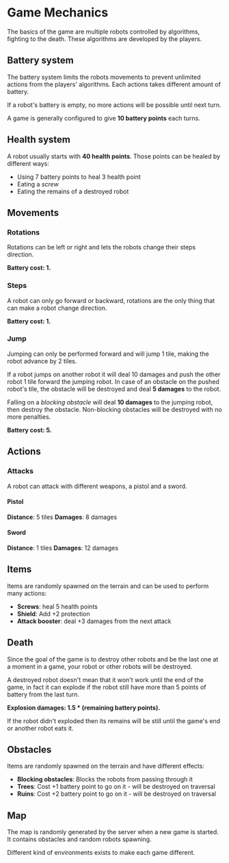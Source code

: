 # Game Mechanics
The basics of the game are multiple robots controlled by algorithms, fighting to the death.
These algorithms are developed by the players.

## Battery system
The battery system limits the robots movements to prevent unlimited actions from the players' algorithms.
Each actions takes different amount of battery.

If a robot's battery is empty, no more actions will be possible until next turn.

A game is generally configured to give **10 battery points** each turns.

## Health system
A robot usually starts with **40 health points**. Those points can be healed by different ways:
- Using 7 battery points to heal 3 health point
- Eating a *screw*
- Eating the remains of a destroyed robot

## Movements
### Rotations
Rotations can be left or right and lets the robots change their steps direction.

**Battery cost: 1.**

### Steps
A robot can only go forward or backward, rotations are the only thing that can make a robot change direction.

**Battery cost: 1.**

### Jump
Jumping can only be performed forward and will jump 1 tile, making the robot advance by 2 tiles.

If a robot jumps on another robot it will deal 10 damages and push the other robot 1 tile forward the jumping robot. In case of an obstacle on the pushed robot's tile, the obstacle will be destroyed and deal **5 damages** to the robot.

Falling on a *blocking obstacle* will deal **10 damages** to the jumping robot, then destroy the obstacle. Non-blocking obstacles will be destroyed with no more penalties.

**Battery cost: 5.**

## Actions
### Attacks
A robot can attack with different weapons, a pistol and a sword.

#### Pistol
**Distance**: 5 tiles
**Damages**: 8 damages

#### Sword
**Distance**: 1 tiles
**Damages**: 12 damages

## Items
Items are randomly spawned on the terrain and can be used to perform many actions:
- **Screws**: heal 5 health points
- **Shield**: Add +2 protection
- **Attack booster**: deal +3 damages from the next attack

## Death
Since the goal of the game is to destroy other robots and be the last one at a moment in a game, your robot or other robots will be destroyed.

A destroyed robot doesn't mean that it won't work until the end of the game, in fact it can explode if the robot still have more than 5 points of battery from the last turn.

**Explosion damages: 1.5 \* (remaining battery points).**

If the robot didn't exploded then its remains will be still until the game's end or another robot eats it.

## Obstacles
Items are randomly spawned on the terrain and have different effects:
- **Blocking obstacles**: Blocks the robots from passing through it
- **Trees**: Cost +1 battery point to go on it - will be destroyed on traversal
- **Ruins**: Cost +2 battery point to go on it - will be destroyed on traversal

## Map
The map is randomly generated by the server when a new game is started.
It contains obstacles and random robots spawning.

Different kind of environments exists to make each game different.
